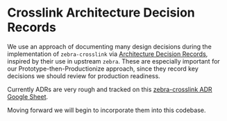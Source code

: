 # Crosslink Architecture Decision Records

We use an approach of documenting many design decisions during the implementation of `zebra-crosslink` via [Architecture Decision Records](https://adr.github.io/), inspired by their use in upstream `zebra`. These are especially important for our Prototype-then-Productionize approach, since they record key decisions we should review for production readiness.

Currently ADRs are very rough and tracked on this [zebra-crosslink ADR Google Sheet](https://docs.google.com/spreadsheets/d/1X6dMxrkbWshhy8JwR7WkNC7JuN1J5YKNFzTcR-BolRo/edit?gid=0#gid=0).

Moving forward we will begin to incorporate them into this codebase.
